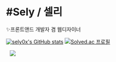 # #Sely / 셀리
✨프론트앤드 개발자 겸 웹디자이너

[![sely0x's GitHub stats](https://github-readme-stats.vercel.app/api?username=sely0x&include_all_commits=true&show_icons=true&theme=cobalt)](https://github.com/sely0x/github-readme-stats)
[![Solved.ac
프로필](http://mazassumnida.wtf/api/v2/generate_badge?boj=selysely)](https://solved.ac/selysely)

<a href="https://instagram.com/sely0.x">
    <img 
        src="http://img.shields.io/badge/-Instagram-black?style=flat&logo=Instagram&link=https://instagram.com/sely0.x/"
        style="height : auto; margin-left : 10px; margin-right : 10px;"/>
</a>
